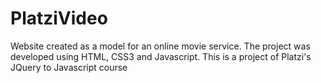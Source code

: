 # PlatziVideo
Website created as a model for an online movie service. The project was developed using HTML, CSS3 and Javascript. This is a project of Platzi's JQuery to Javascript course
